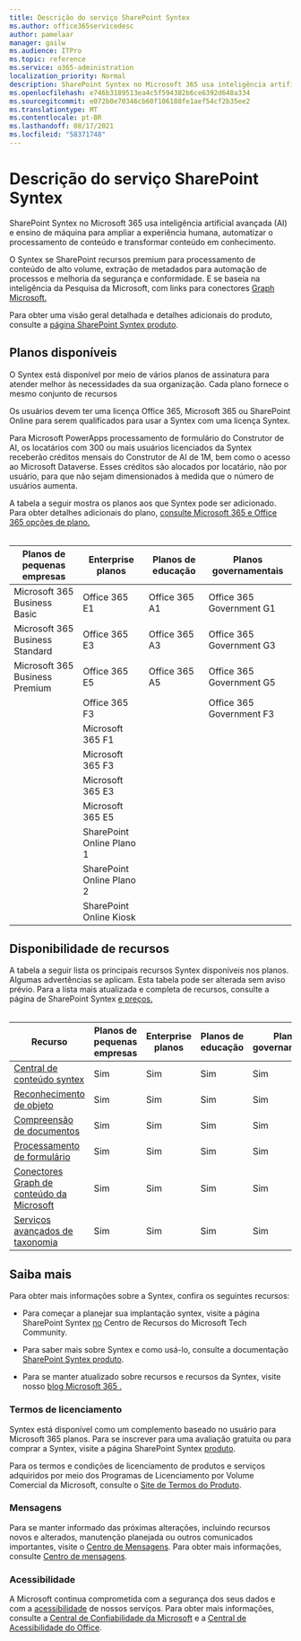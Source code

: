 ```yaml
---
title: Descrição do serviço SharePoint Syntex
ms.author: office365servicedesc
author: pamelaar
manager: gailw
ms.audience: ITPro
ms.topic: reference
ms.service: o365-administration
localization_priority: Normal
description: SharePoint Syntex no Microsoft 365 usa inteligência artificial avançada (AI) e ensino de máquina para ampliar a experiência humana, automatizar o processamento de conteúdo e transformar conteúdo em conhecimento.
ms.openlocfilehash: e746b3189513ea4c5f594382b6ce6392d648a334
ms.sourcegitcommit: e072b0e70346cb60f106188fe1aef54cf2b35ee2
ms.translationtype: MT
ms.contentlocale: pt-BR
ms.lasthandoff: 08/17/2021
ms.locfileid: "58371748"
---
```

# <a name="sharepoint-syntex-service-description"></a>Descrição do serviço SharePoint Syntex 

SharePoint Syntex no Microsoft 365 usa inteligência artificial avançada (AI) e ensino de máquina para ampliar a experiência humana, automatizar o processamento de conteúdo e transformar conteúdo em conhecimento.

O Syntex se SharePoint recursos premium para processamento de conteúdo de alto volume, extração de metadados para automação de processos e melhoria da segurança e conformidade. E se baseia na inteligência da Pesquisa da Microsoft, com links para conectores [Graph Microsoft.](/microsoftsearch/connectors-overview)

Para obter uma visão geral detalhada e detalhes adicionais do produto, consulte a [página SharePoint Syntex produto](https://aka.ms/sharepointsyntex).

## <a name="available-plans"></a>Planos disponíveis

O Syntex está disponível por meio de vários planos de assinatura para atender melhor às necessidades da sua organização. Cada plano fornece o mesmo conjunto de recursos

Os usuários devem ter uma licença Office 365, Microsoft 365 ou SharePoint Online para serem qualificados para usar a Syntex com uma licença Syntex.

Para Microsoft PowerApps processamento de formulário do Construtor de AI, os locatários com 300 ou mais usuários licenciados da Syntex receberão créditos mensais do Construtor de AI de 1M, bem como o acesso ao Microsoft Dataverse. Esses créditos são alocados por locatário, não por usuário, para que não sejam dimensionados à medida que o número de usuários aumenta.

A tabela a seguir mostra os planos aos que Syntex pode ser adicionado. Para obter detalhes adicionais do plano, [consulte Microsoft 365 e Office 365 opções de plano.](../office-365-platform-service-description/office-365-plan-options.md)<br><br>


| Planos de pequenas empresas            | Enterprise planos         | Planos de educação     | Planos governamentais         |
| ------------------------------- | ------------------------ | ------------------- | ------------------------ |
| Microsoft 365 Business Basic    | Office 365 E1            | Office 365 A1       | Office 365 Government G1 |
| Microsoft 365 Business Standard | Office 365 E3            | Office 365 A3       | Office 365 Government G3 |
| Microsoft 365 Business Premium  | Office 365 E5            | Office 365 A5       | Office 365 Government G5 |
|                                 | Office 365 F3            |                     | Office 365 Government F3 |
|                                 | Microsoft 365 F1         |                     |                          |
|                                 | Microsoft 365 F3         |                     |                          |
|                                 | Microsoft 365 E3         |                     |                          |
|                                 | Microsoft 365 E5         |                     |                          |
|                                 | SharePoint Online Plano 1 |                     |                          |
|                                 | SharePoint Online Plano 2 |                     |                          |
|                                 | SharePoint Online Kiosk  |                     |                          |

## <a name="feature-availability"></a>Disponibilidade de recursos

A tabela a seguir lista os principais recursos Syntex disponíveis nos planos. Algumas advertências se aplicam. Esta tabela pode ser alterada sem aviso prévio. Para a lista mais atualizada e completa de recursos, consulte a página de SharePoint Syntex [e preços.](https://www.microsoft.com/microsoft-365/enterprise/sharepoint-syntex)<br><br>

| Recurso | Planos de pequenas empresas | Enterprise planos | Planos de educação | Planos governamentais |
|--|--|--|--|--|
| [Central de conteúdo syntex](sharepoint-syntex-features.md#syntex-content-center) | Sim | Sim | Sim | Sim |
| [Reconhecimento de objeto](sharepoint-syntex-features.md#object-recognition) | Sim | Sim | Sim | Sim |
| [Compreensão de documentos](sharepoint-syntex-features.md#document-understanding) | Sim | Sim | Sim | Sim |
| [Processamento de formulário](sharepoint-syntex-features.md#form-processing) | Sim | Sim | Sim | Sim |
| [Conectores Graph de conteúdo da Microsoft](sharepoint-syntex-features.md#microsoft-graph-content-connectors) | Sim | Sim | Sim | Sim |
| [Serviços avançados de taxonomia](sharepoint-syntex-features.md#advanced-taxonomy-services) | Sim | Sim | Sim | Sim |

## <a name="learn-more"></a>Saiba mais

Para obter mais informações sobre a Syntex, confira os seguintes recursos:

  - Para começar a planejar sua implantação syntex, visite a página SharePoint Syntex [no](https://resources.techcommunity.microsoft.com/sharepoint-syntex/) Centro de Recursos do Microsoft Tech Community.

  - Para saber mais sobre Syntex e como usá-lo, consulte a documentação [SharePoint Syntex produto](/microsoft-365/contentunderstanding/).

  - Para se manter atualizado sobre recursos e recursos da Syntex, visite nosso [blog Microsoft 365 .](https://go.microsoft.com/fwlink/?linkid=2084915)

### <a name="licensing-terms"></a>Termos de licenciamento

Syntex está disponível como um complemento baseado no usuário para Microsoft 365 planos. Para se inscrever para uma avaliação gratuita ou para comprar a Syntex, visite a página SharePoint Syntex [produto](https://aka.ms/sharepointsyntex).

Para os termos e condições de licenciamento de produtos e serviços adquiridos por meio dos Programas de Licenciamento por Volume Comercial da Microsoft, consulte o [Site de Termos do Produto](https://www.microsoft.com/licensing/terms/).

### <a name="messaging"></a>Mensagens

Para se manter informado das próximas alterações, incluindo recursos novos e alterados, manutenção planejada ou outros comunicados importantes, visite o [Centro de Mensagens](https://go.microsoft.com/fwlink/p/?linkid=2070717). Para obter mais informações, consulte [Centro de mensagens](/microsoft-365/admin/manage/message-center).

### <a name="accessibility"></a>Acessibilidade

A Microsoft continua comprometida com a segurança dos seus dados e com a [acessibilidade](https://www.microsoft.com/trust-center/compliance/accessibility) de nossos serviços. Para obter mais informações, consulte a [Central de Confiabilidade da Microsoft](https://www.microsoft.com/trust-center) e a [Central de Acessibilidade do Office](https://support.office.com/article/ecab0fcf-d143-4fe8-a2ff-6cd596bddc6d).